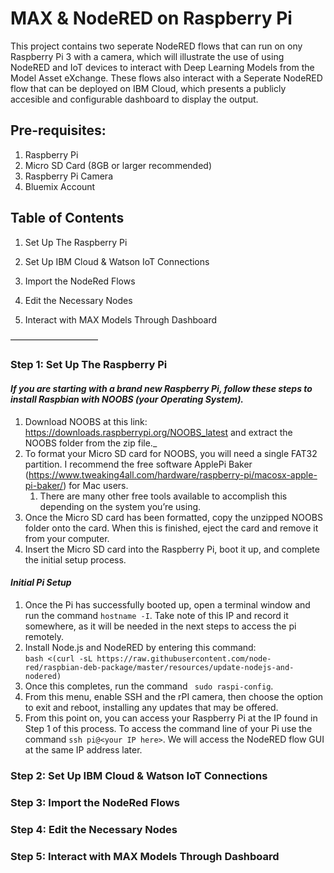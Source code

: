 # MAX & NodeRED on Raspberry Pi

This project contains two seperate NodeRED flows that can run on ony Raspberry Pi 3 with a camera, which will illustrate the use of using NodeRED and IoT devices to interact with Deep Learning Models from the Model Asset eXchange. These flows also interact with a Seperate NodeRED flow that can be deployed on IBM Cloud, which presents a publicly accesible and configurable dashboard to display the output.


## Pre-requisites:
1. Raspberry Pi
2. Micro SD Card (8GB or larger recommended)
3. Raspberry Pi Camera
4. Bluemix Account


## Table of Contents

1. Set Up The Raspberry Pi

2. Set Up IBM Cloud & Watson IoT Connections

3. Import the NodeRed Flows

4. Edit the Necessary Nodes

5. Interact with MAX Models Through Dashboard

——————————

### Step 1: Set Up The Raspberry Pi

#### _If you are starting with a brand new Raspberry Pi, follow these steps to install Raspbian with NOOBS (your Operating System)._
1. Download NOOBS at this link: https://downloads.raspberrypi.org/NOOBS_latest and extract the NOOBS folder from the zip file._
2. To format your Micro SD card for NOOBS, you will need a single FAT32 partition. I recommend the free software ApplePi Baker (https://www.tweaking4all.com/hardware/raspberry-pi/macosx-apple-pi-baker/) for Mac users.
    1.  There are many other free tools available to accomplish this depending on the system you’re using.
3. Once the Micro SD card has been formatted, copy the unzipped NOOBS folder onto the card. When this is finished, eject the card and remove it from your computer.
4. Insert the Micro SD card into the Raspberry Pi, boot it up, and complete the initial setup process.

#### _Initial Pi Setup_
1. Once the Pi has successfully booted up, open a terminal window and run the command ```hostname -I```. Take note of this IP and record it somewhere, as it will be needed in the next steps to access the pi remotely. 
2. Install Node.js and NodeRED by entering this command:  
```bash <(curl -sL https://raw.githubusercontent.com/node-red/raspbian-deb-package/master/resources/update-nodejs-and-nodered)```
3. Once this completes, run the command ``` sudo raspi-config```.
4. From this menu, enable SSH and the rPI camera, then choose the option to exit and reboot, installing any updates that may be offered.
5. From this point on, you can access your Raspberry Pi at the IP found in Step 1 of this process. To access the command line of your Pi use the command ```ssh pi@<your IP here>```. We will access the NodeRED flow GUI at the same IP address later.

### Step 2: Set Up IBM Cloud & Watson IoT Connections 

### Step 3: Import the NodeRed Flows

### Step 4: Edit the Necessary Nodes

### Step 5: Interact with MAX Models Through Dashboard